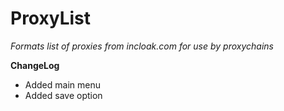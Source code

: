 __ProxyList__
=============

_Formats list of proxies from incloak.com for use by proxychains_

__ChangeLog__
* Added main menu
* Added save option 


